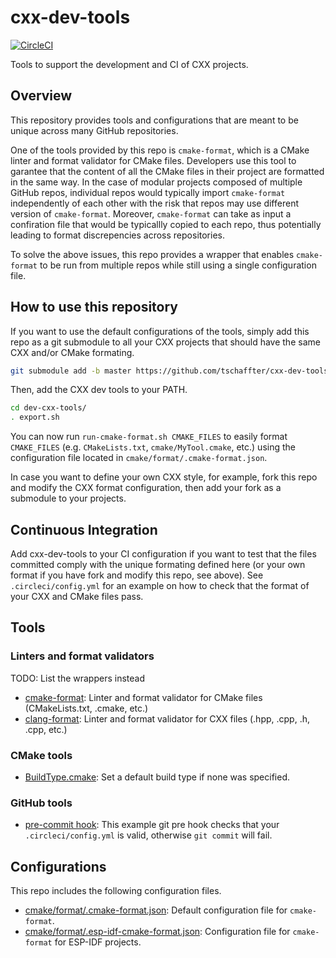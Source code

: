 # cxx-dev-tools

[![CircleCI](https://circleci.com/gh/tschaffter/cxx-dev-tools.svg?style=shield)](https://circleci.com/gh/tschaffter/cxx-dev-tools)

Tools to support the development and CI of CXX projects.

## Overview

This repository provides tools and configurations that are meant to be unique
across many GitHub repositories.

One of the tools provided by this repo is `cmake-format`, which is a CMake
linter and format validator for CMake files. Developers use this tool to
garantee that the content of all the CMake files in their project are formatted
in the same way. In the case of modular projects composed of multiple GitHub
repos, individual repos would typically import `cmake-format` independently of
each other with the risk that repos may use different version of `cmake-format`.
Moreover, `cmake-format` can take as input a confiration file that would be
typicallly copied to each repo, thus potentially leading to format discrepencies
across repositories.

To solve the above issues, this repo provides a wrapper that enables
`cmake-format` to be run from multiple repos while still using a single
configuration file.

## How to use this repository

If you want to use the default configurations of the tools, simply add this repo
as a git submodule to all your CXX projects that should have the same CXX and/or
CMake formating.

```bash
git submodule add -b master https://github.com/tschaffter/cxx-dev-tools.git dev-cxx-tools
```

Then, add the CXX dev tools to your PATH.

```bash
cd dev-cxx-tools/
. export.sh
```

You can now run `run-cmake-format.sh CMAKE_FILES` to easily format `CMAKE_FILES`
(e.g. `CMakeLists.txt`, `cmake/MyTool.cmake`, etc.) using the configuration file
located in `cmake/format/.cmake-format.json`.

In case you want to define your own CXX style, for example, fork this repo and
modify the CXX format configuration, then add your fork as a submodule to your
projects.

## Continuous Integration

Add cxx-dev-tools to your CI configuration if you want to test that the files
committed comply with the unique formating defined here (or your own format if
you have fork and modify this repo, see above). See `.circleci/config.yml` for
an example on how to check that the format of your CXX and CMake files pass.

## Tools

### Linters and format validators

TODO: List the wrappers instead

- [cmake-format](https://github.com/cheshirekow/cmake_format.git):
Linter and format validator for CMake files (CMakeLists.txt, .cmake, etc.)
- [clang-format](https://github.com/llvm-mirror/clang/tree/master/tools/clang-format):
Linter and format validator for CXX files (.hpp, .cpp, .h, .cpp, etc.)

### CMake tools

- [BuildType.cmake](cmake/BuildType.cmake): Set a default build type if none
was specified.

### GitHub tools

- [pre-commit hook](git/.githooks/pre-commit): This example git pre hook checks
that your `.circleci/config.yml` is valid, otherwise `git commit` will fail.

## Configurations

This repo includes the following configuration files.

- [cmake/format/.cmake-format.json](cmake/format/.cmake-format.json):
Default configuration file for `cmake-format`.
- [cmake/format/.esp-idf-cmake-format.json](cmake/format/.esp-idf-cmake-format.json):
Configuration file for `cmake-format` for ESP-IDF projects.
